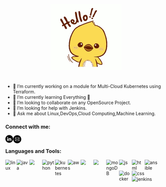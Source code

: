 
<p align="center"> <img src="https://github.com/DEALTALFA/DEALTALFA/blob/main/src/hi.gif" alt="animated"> </p>

#

- 🔭 I’m currently working on a module for Multi-Cloud Kubernetes using Terraform.
- 🌱 I’m currently learning Everything 🤣
- 👯 I’m looking to collaborate on any OpenSource Project.
- 🤔 I’m looking for help with Jenkins.
- 💬 Ask me about Linux,DevOps,Cloud Computing,Machine Learning.

### Connect with me:
[<img align="left" src="https://github.com/DEALTALFA/DEALTALFA/blob/main/src/linkedin.png" width="24px">](https://www.linkedin.com/in/deepak-yadav-588685127)
[<img align="left" src="https://github.com/DEALTALFA/DEALTALFA/blob/main/src/email.png" width="26px">](mailto:alfo7742@gmail.com)<br>

### Languages and Tools:

<img align="left" src="https://ih1.redbubble.net/image.300807747.2918/flat,750x,075,f-pad,750x1000,f8f8f8.u2.jpg" width="35px" alt="linux">
<img align="left" src="https://sdtimes.com/wp-content/uploads/2019/03/jW4dnFtA_400x400.jpg" width="40px" alt="java">

<img align="left" src="https://upload.wikimedia.org/wikipedia/commons/thumb/3/3a/OpenShift-LogoType.svg/1200px-OpenShift-LogoType.svg.png" width="40px">
<img align="left" src="https://images.ctfassets.net/mrop88jh71hl/55rrbZfwMaURHZKAUc5oOW/9e5fe805eb03135b82e962e92169ce6d/python-programming-language.png" width="40px" alt="python">
<img align="left" src="https://upload.wikimedia.org/wikipedia/commons/thumb/3/39/Kubernetes_logo_without_workmark.svg/220px-Kubernetes_logo_without_workmark.svg.png" width="40px" alt="kubernetes">
<img align="left" src="https://d1yjjnpx0p53s8.cloudfront.net/styles/logo-thumbnail/s3/102017/logo_0.png?17TK91b1B6OvV2MFrCLfukw1c8oEaNr6&itok=vsanFiUj" width="40px" alt="aws">
<img align="left" src="https://www.paramsir.com/wp-content/uploads/2021/01/c-programming-training-raipur-chhattisgarh-param-web-info.png" width="40px">
<img align="left" src="https://encrypted-tbn0.gstatic.com/images?q=tbn:ANd9GcSs8m1bddIO7AJg-GSoHU3MdOnXy99-X8VuLJQ9FX4hbHTC3K_BkaZqXWY5396xW36_aig&usqp=CAUg" width="40px">
<img align="left" src="https://cdn.buttercms.com/6IOYf3uRJMGxcpXMTswN" width="40px" alt="mongoDB">
<img align="left" src="https://miro.medium.com/max/720/1*LjR0UrFB2a__5h1DWqzstA.png" width="40px" alt="js">
<img align="left" src="https://cdn.icon-icons.com/icons2/1488/PNG/512/5352-html5_102567.png" width="40px" alt="html">
<img align="left" src="https://pbs.twimg.com/profile_images/428287509047435264/ElOjna20.png" width="40px" alt="ansible">
<img align="left" src="https://pbs.twimg.com/profile_images/1273307847103635465/lfVWBmiW_400x400.png" width="40px" alt="docker">
<img align="left" src="https://cdn.freelogovectors.net/wp-content/uploads/2020/04/css-3-logo.png" width="40px" alt="css"><br><br><br>
<img  align="center"src="https://encrypted-tbn0.gstatic.com/images?q=tbn:ANd9GcQVMO4E719cFK4rKPXq6e1YW6GW-AlbInL42cjzLO2XaiJOzLwA3pQqgLaLZdNkJPlQlZs&usqp=CAU" width="40px" alt="jenkins">
